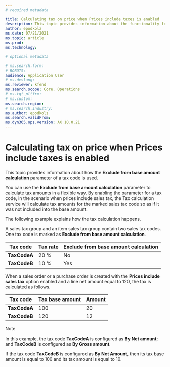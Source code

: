 ```yaml
---
# required metadata

title: Calculating tax on price when Prices include taxes is enabled
description: This topic provides information about the functionality for calculating tax on a price when Prices include taxes is enabled.
author: epodkolz
ms.date: 07/21/2021
ms.topic: article
ms.prod: 
ms.technology: 

# optional metadata

# ms.search.form: 
# ROBOTS: 
audience: Application User
# ms.devlang: 
ms.reviewer: kfend
ms.search.scope: Core, Operations
# ms.tgt_pltfrm: 
# ms.custom: 
ms.search.region:
# ms.search.industry: 
ms.author: epodkolz
ms.search.validFrom:
ms.dyn365.ops.version: AX 10.0.21
---
```


# Calculating tax on price when Prices include taxes is enabled

This topic provides information about how the **Exclude from base amount calculation** parameter of a tax code is used.

You can use the **Exclude from base amount calculation** parameter to calculate tax amounts in a flexible way. By enabling the parameter for a tax code, in the scenario when prices include sales tax, the Tax calculation service will calculate tax amounts for the marked sales tax code so as if it was not included into the base amount.

The following example explains how the tax calculation happens. 

A sales tax group and an item sales tax group contain two sales tax codes. One tax code is marked as **Exclude from base amount calculation**.

| Tax code | Tax rate | Exclude from base amount calculation |
|--------------------------------------|----------|--------------------------------------|
| **TaxCodeA** | 20 % | No |
| **TaxCodeB** | 10 % | Yes |

When a sales order or a purchase order is created with the **Prices include sales tax** option enabled and a line net amount equal to 120, the tax is calculated as follows.

| Tax code | Tax base amount | Amount |
|--------------------------------------|----------|------------------------------------|
| **TaxCodeA** | 100 | 20 |
| **TaxCodeB** | 120 | 12 |



> [!NOTE]
> In this example, the tax code **TaxCodeA** is configured as **By Net amount**; and **TaxCodeB** is configured as **By Gross amount**.
>
> If the tax code **TaxCodeB** is configured as **By Net Amount**, then its tax base amount is equal to 100 and its tax amount is equal to 10.


